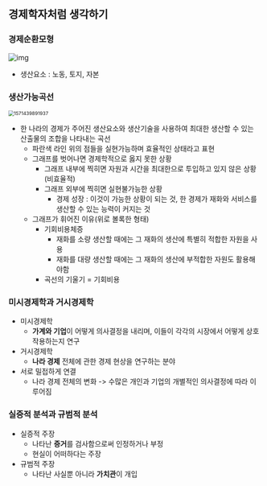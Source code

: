 ## 경제학자처럼 생각하기

### 경제순환모형

 ![img](https://t1.daumcdn.net/cfile/tistory/254CFD4257E23F540D)

-  생산요소 : 노동, 토지, 자본

### 생산가능곡선

<img src="C:\Users\user\AppData\Roaming\Typora\typora-user-images\1571439891937.png" alt="1571439891937" style="zoom:67%;" />

- 한 나라의 경제가 주어진 생산요소와 생산기술을 사용하여 최대한 생산할 수 있는 
  산출물의 조합을 나타내는 곡선
  - 파란색 라인 위의 점들을 실현가능하며 효율적인 상태라고 표현
  - 그래프를 벗어나면 경제학적으로 옳지 못한 상황
    - 그래프 내부에 찍히면 자원과 시간을 최대한으로 투입하고 있지 않은 상황(비효율적)
    - 그래프 외부에 찍히면 실현불가능한 상황
      - 경제 성장 : 이것이 가능한 상황이 되는 것, 
        						한 경제가 재화와 서비스를 생산할 수 있는 능력이 커지는 것
  - 그래프가 휘어진 이유(위로 볼록한 형태)
    - 기회비용체증
      - 재화를 소량 생산할 때에는 그 재화의 생산에 특별히 적합한 자원을 사용
      - 재화를 대량 생산할 때에는 그 재화의 생산에 부적합한 자원도 활용해야함
    - 곡선의 기울기 = 기회비용

### 미시경제학과 거시경제학

- 미시경제학 
  - **가계와 기업**이 어떻게 의사결정을 내리며, 이들이 각각의 시장에서 어떻게 상호작용하는지 연구
- 거시경제학
  - **나라 경제** 전체에 관한 경제 현상을 연구하는 분야
- 서로 밀접하게 연결
  - 나라 경제 전체의 변화 -> 수많은 개인과 기업의 개별적인 의사결정에 따라 이루어짐

### 실증적 분석과 규범적 분석

- 실증적 주장
  - 나타난 **증거**를 검사함으로써 인정하거나 부정
  - 현실이 어떠하다는 주장
- 규범적 주장
  - 나타난 사실뿐 아니라 **가치관**이 개입